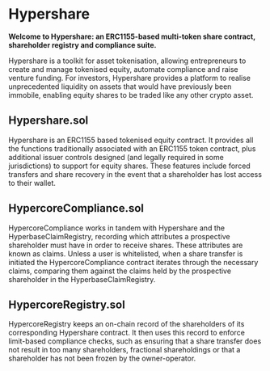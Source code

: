 # Hypershare

**Welcome to Hypershare: an ERC1155-based multi-token share contract, shareholder registry and compliance suite.**

Hypershare is a toolkit for asset tokenisation, allowing entrepreneurs to create and manage tokenised equity, automate compliance and raise venture funding. For investors, Hypershare provides a platform to realise unprecedented liquidity on assets that would have previously been immobile, enabling equity shares to be traded like any other crypto asset.

## Hypershare.sol

Hypershare is an ERC1155 based tokenised equity contract. It provides all the functions traditionally associated with an ERC1155 token contract, plus additional issuer controls designed (and legally required in some jurisdictions) to support for equity shares. These features include forced transfers and share recovery in the event that a shareholder has lost access to their wallet.

## HypercoreCompliance.sol

HypercoreCompliance works in tandem with Hypershare and the HyperbaseClaimRegistry, recording which attributes a prospective shareholder must have in order to receive shares. These attributes are known as claims. Unless a user is whitelisted, when a share transfer is initiated the HypercoreCompliance contract iterates through the necessary claims, comparing them against the claims held by the prospective shareholder in the HyperbaseClaimRegistry. 

## HypercoreRegistry.sol

HypercoreRegistry keeps an on-chain record of the shareholders of its corresponding Hypershare contract. It then uses this record to enforce limit-based compliance checks, such as ensuring that a share transfer does not result in too many shareholders, fractional shareholdings or  that a shareholder has not been frozen by the owner-operator.